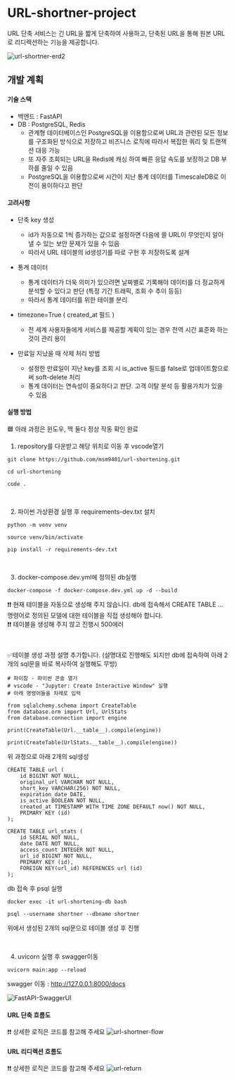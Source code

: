 # URL-shortner-project

URL 단축 서비스는 긴 URL을 짧게 단축하여 사용하고, 단축된 URL을 통해 원본 URL로 리디렉션하는 기능을 제공합니다.

![url-shortner-erd2](https://github.com/user-attachments/assets/27e298ba-64a7-44d3-bf94-4870d964c2f7)

## 개발 계획

#### 기술 스택
- 백엔드 : FastAPI
- DB : PostgreSQL, Redis
   - 관계형 데이터베이스인 PostgreSQL을 이용함으로써 URL과 관련된 모든 정보를 구조화된 방식으로 저장하고 비즈니스 로직에 따라서 복잡한 쿼리 및 트랜잭션 대응 가능
   - 또 자주 조회되는 URL을 Redis에 캐싱 하여 빠른 응답 속도를 보장하고 DB 부하를 줄일 수 있음
   - PostgreSQL을 이용함으로써 시간이 지난 통계 데이터를 TimescaleDB로 이전이 용이하다고 판단

#### 고려사항
- 단축 key 생성
    - id가 자동으로 1씩 증가하는 값으로 설정하면 다음에 쓸 URL이 무엇인지 알아낼 수 있는 보안 문제가 있을 수 있음
    - 따라서 URL 테이블의 id생성기를 따로 구현 후 저장하도록 설계

- 통계 데이터
    - 통계 데이터가 더욱 의미가 있으려면 날짜별로 기록해야 데이터를 더 정교하게 분석할 수 있다고 판단 (특정 기간 트래픽, 조회 수 추이 등등)
    - 따라서 통계 데이터를 위한 테이블 분리

- timezone=True ( created_at 필드 )
    - 전 세계 사용자들에게 서비스를 제공할 계획이 있는 경우 전역 시간 표준화 하는 것이 관리 용이

- 만료일 지났을 때 삭제 처리 방법
    - 설정한 만료일이 지난 key를 조회 시 is_active 필드를 false로 업데이트함으로써 soft-delete 처리
    - 통계 데이터는 연속성이 중요하다고 판단. 고객 이탈 분석 등 활용가치가 있을 수 있음


#### 실행 방법
🟦 아래 과정은 윈도우, 맥 둘다 정상 작동 확인 완료

1. repository를 다운받고 해당 위치로 이동 후 vscode열기

```
git clone https://github.com/msm9401/url-shortening.git

cd url-shortening

code .
```

<br>

2. 파이썬 가상환경 실행 후 requirements-dev.txt 설치

```
python -m venv venv

source venv/bin/activate

pip install -r requirements-dev.txt
```

<br>

3. docker-compose.dev.yml에 정의된 db실행

```
docker-compose -f docker-compose.dev.yml up -d --build
```
❗️❗️ 현재 테이블을 자동으로 생성해 주지 않습니다. db에 접속해서 CREATE TABLE ... 명령어로 정의된 모델에 대한 테이블을 직접 생성해야 합니다.<br>
❗️❗️ 테이블을 생성해 주지 않고 진행시 500에러

<br>

✅테이블 생성 과정 설명 추가합니다. (설명대로 진행해도 되지만 db에 접속하여 아래 2개의 sql문을 바로 복사하여 실행해도 무방)

```
# 파이참 - 파이썬 콘솔 열기
# vscode - "Jupyter: Create Interactive Window" 실행
# 아래 명령어들을 차례로 입력

from sqlalchemy.schema import CreateTable
from database.orm import Url, UrlStats
from database.connection import engine
```

```
print(CreateTable(Url.__table__).compile(engine))
```

```
print(CreateTable(UrlStats.__table__).compile(engine))
```

위 과정으로 아래 2개의 sql생성
```
CREATE TABLE url (
	id BIGINT NOT NULL,
	original_url VARCHAR NOT NULL,
	short_key VARCHAR(256) NOT NULL,
	expiration_date DATE,
	is_active BOOLEAN NOT NULL,
	created_at TIMESTAMP WITH TIME ZONE DEFAULT now() NOT NULL,
	PRIMARY KEY (id)
);
```

```
CREATE TABLE url_stats (
	id SERIAL NOT NULL,
	date DATE NOT NULL,
	access_count INTEGER NOT NULL,
	url_id BIGINT NOT NULL,
	PRIMARY KEY (id),
	FOREIGN KEY(url_id) REFERENCES url (id)
);
```

db 접속 후 psql 실행
```
docker exec -it url-shortening-db bash

psql --username shortner --dbname shortner
```

위에서 생성된 2개의 sql문으로 테이블 생성 후 진행

<br>

4. uvicorn 실행 후 swagger이동

```
uvicorn main:app --reload
```
swagger 이동 : http://127.0.0.1:8000/docs

![FastAPI-SwaggerUI](https://github.com/user-attachments/assets/e4e1e9e3-6d3c-43fb-bbf2-b701cfafe9cf)

#### URL 단축 흐름도
❗️❗️ 상세한 로직은 코드를 참고해 주세요
![url-shortner-flow](https://github.com/user-attachments/assets/e50f0226-ac4f-49ac-b22e-570efa62c765)


#### URL 리디렉션 흐름도
❗️❗️ 상세한 로직은 코드를 참고해 주세요
![url-return](https://github.com/user-attachments/assets/c1bc211f-bec7-40d8-9fcb-3d5babcb10d4)